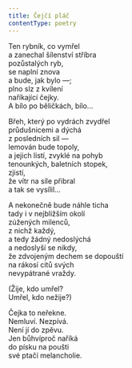 ```yaml
---
title: Čejčí pláč
contentType: poetry
---
```


<section>

Ten rybník, co vymřel  
a zanechal šílenství stříbra  
pozůstalých ryb,  
se naplní znova  
a bude, jak bylo —;  
plno slz z kvílení  
naříkající čejky.  
A bílo po běličkách, bílo…

</section>

<section>

Břeh, který po vydrách zvydřel  
průdušnicemi a dýchá  
z posledních sil —  
lemován bude topoly,  
a jejich listí, zvyklé na pohyb  
tenounkých, baletních stopek,  
zjistí,  
že vítr na síle přibral  
a tak se vysílil…

</section>

<section>

A nekonečně bude náhle ticha  
tady i v nejbližším okolí  
zúžených milenců,  
z nichž každý,  
a tedy žádný nedoslýchá  
a nedoslyší se nikdy,  
že zdvojeným dechem se dopouští  
na rákosí citů svých  
nevypátrané vraždy.

</section>

<section>

(Žije, kdo umřel?  
Umřel, kdo nežije?)

</section>

<section>

Čejka to neřekne.  
Nemluví. Nezpívá.  
Není jí do zpěvu.  
Jen bůhvíproč naříká  
do písku na poušti  
své ptačí melancholie.

</section>
